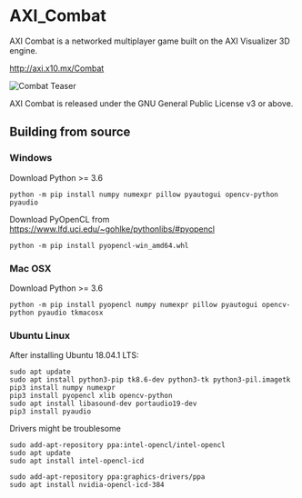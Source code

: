 # AXI_Combat
AXI Combat is a networked multiplayer game built on the AXI Visualizer 3D engine.

http://axi.x10.mx/Combat

![Combat Teaser](https://agentxindustries.neocities.org/Combat/DOF_Screenshot%202020%20May%2014%2006-29-01.png)

AXI Combat is released under the GNU General Public License v3 or above.

## Building from source

### Windows
Download Python >= 3.6
```
python -m pip install numpy numexpr pillow pyautogui opencv-python pyaudio
```
Download PyOpenCL from https://www.lfd.uci.edu/~gohlke/pythonlibs/#pyopencl
```
python -m pip install pyopencl-win_amd64.whl
```

### Mac OSX
Download Python >= 3.6
```
python -m pip install pyopencl numpy numexpr pillow pyautogui opencv-python pyaudio tkmacosx
```

### Ubuntu Linux
After installing Ubuntu 18.04.1 LTS:
```
sudo apt update
sudo apt install python3-pip tk8.6-dev python3-tk python3-pil.imagetk
pip3 install numpy numexpr
pip3 install pyopencl xlib opencv-python
sudo apt install libasound-dev portaudio19-dev
pip3 install pyaudio
```
Drivers might be troublesome
```
sudo add-apt-repository ppa:intel-opencl/intel-opencl
sudo apt update
sudo apt install intel-opencl-icd

sudo add-apt-repository ppa:graphics-drivers/ppa
sudo apt install nvidia-opencl-icd-384
```


